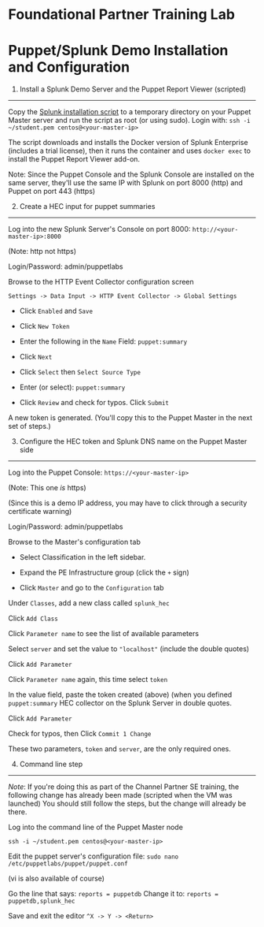 Foundational Partner Training Lab
==============

Puppet/Splunk Demo Installation and Configuration
==============

1. Install a Splunk Demo Server and the Puppet Report Viewer (scripted)
-----------

Copy the 
[Splunk installation script](https://github.com/eboutili/splunk_hec/blob/master/demo_splunk.sh) 
to a temporary directory on your Puppet Master server and run the script as root (or using sudo). 
Login with: `ssh -i ~/student.pem centos@<your-master-ip>`

The script downloads and installs the Docker version of Splunk Enterprise (includes a trial license), then it runs the container and uses `docker exec` to install the Puppet Report Viewer add-on.

Note: Since the Puppet Console and the Splunk Console are installed on the same server, they'll
use the same IP with Splunk on port 8000 (http) and Puppet on port 443 (https)

2. Create a HEC input for puppet summaries
-----------

Log into the new Splunk Server's Console on port 8000: `http://<your-master-ip>:8000`

(Note: http not https)

Login/Password: admin/puppetlabs

Browse to the HTTP Event Collector configuration screen 

`Settings -> Data Input -> HTTP Event Collector -> Global Settings`

- Click `Enabled` and `Save`

- Click `New Token`

- Enter the following in the `Name` Field: `puppet:summary`

- Click `Next`

- Click `Select` then `Select Source Type`

- Enter (or select): `puppet:summary`

- Click `Review` and check for typos. Click `Submit`

A new token is generated. (You'll copy this to the Puppet Master in the next set of steps.)

3. Configure the HEC token and Splunk DNS name on the Puppet Master side
------------

Log into the Puppet Console: `https://<your-master-ip>`

(Note: This one _is_ https)

(Since this is a demo IP address, you may have to click through a security certificate warning)

Login/Password: admin/puppetlabs

Browse to the Master's configuration tab

- Select Classification in the left sidebar.

- Expand the PE Infrastructure group (click the `+` sign)

- Click `Master` and go to the `Configuration` tab

Under `Classes`, add a new class called `splunk_hec`

Click `Add Class`

Click `Parameter name` to see the list of available parameters

Select `server` and set the value to `"localhost"` (include the double quotes)

Click `Add Parameter`

Click `Parameter name` again, this time select `token`

In the value field, paste the token created (above) (when you defined `puppet:summary` HEC collector on the Splunk Server
in double quotes.

Click `Add Parameter`

Check for typos, then Click `Commit 1 Change`

These two parameters, `token` and `server`, are the only required ones.


4. Command line step
------------

*Note*: If you're doing this as part of the Channel Partner SE training, the
following change has already been made (scripted when the VM was launched)
You should still follow the steps, but the change will already be there.

Log into the command line of the Puppet Master node

`ssh -i ~/student.pem centos@<your-master-ip>`

Edit the puppet server's configuration file:
`sudo nano /etc/puppetlabs/puppet/puppet.conf` 

(vi is also available of course)

Go the line that says: `reports = puppetdb`
Change it to: `reports = puppetdb,splunk_hec`

Save and exit the editor
`^X -> Y -> <Return>`
